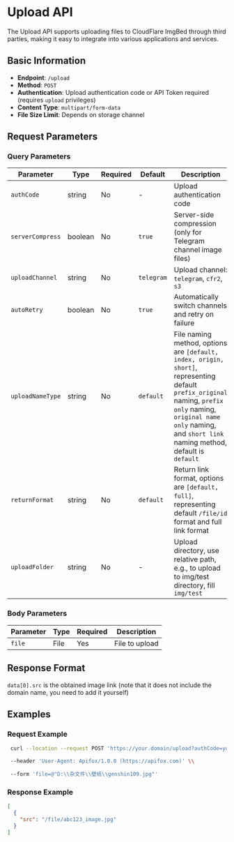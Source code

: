 # Upload API

The Upload API supports uploading files to CloudFlare ImgBed through third parties, making it easy to integrate into various applications and services.

## Basic Information

- **Endpoint**: `/upload`
- **Method**: `POST`
- **Authentication**: Upload authentication code or API Token required (requires `upload` privileges)
- **Content Type**: `multipart/form-data`
- **File Size Limit**: Depends on storage channel

## Request Parameters

### Query Parameters

| Parameter | Type | Required | Default | Description |
|-----------|------|----------|---------|-------------|
| `authCode` | string | No | - | Upload authentication code |
| `serverCompress` | boolean | No | `true` | Server-side compression (only for Telegram channel image files) |
| `uploadChannel` | string | No | `telegram` | Upload channel: `telegram`, `cfr2`, `s3` |
| `autoRetry` | boolean | No | `true` | Automatically switch channels and retry on failure |
| `uploadNameType` | string | No | `default` | File naming method, options are `[default, index, origin, short]`, representing default `prefix_original` naming, `prefix only` naming, `original name only` naming, and `short link` naming method, default is `default` |
| `returnFormat` | string | No | `default` | Return link format, options are `[default, full]`, representing default `/file/id` format and full link format |
| `uploadFolder` | string | No | - | Upload directory, use relative path, e.g., to upload to img/test directory, fill `img/test` |

### Body Parameters

| Parameter | Type | Required | Description |
|-----------|------|----------|-------------|
| `file` | File | Yes | File to upload |

## Response Format

`data[0].src` is the obtained image link (note that it does not include the domain name, you need to add it yourself)

## Examples

### Request Example

```bash
 curl --location --request POST 'https://your.domain/upload?authCode=your_authCode' \\

 --header 'User-Agent: Apifox/1.0.0 (https://apifox.com)' \\
 
 --form 'file=@"D:\\杂文件\\壁纸\\genshin109.jpg"'
```

### Response Example

```json
[
  {
    "src": "/file/abc123_image.jpg"
  }
]
```
